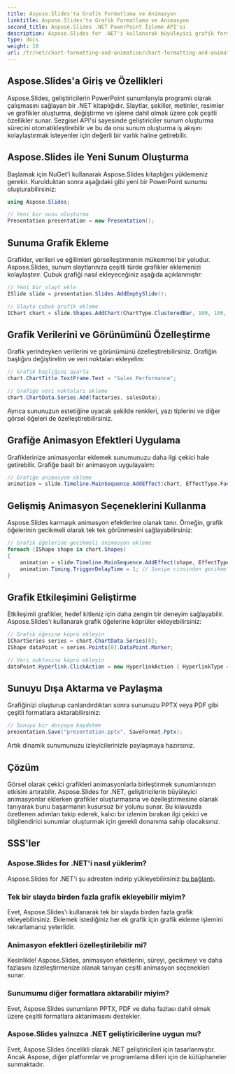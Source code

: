 ```yaml
---
title: Aspose.Slides'ta Grafik Formatlama ve Animasyon
linktitle: Aspose.Slides'ta Grafik Formatlama ve Animasyon
second_title: Aspose.Slides .NET PowerPoint İşleme API'si
description: Aspose.Slides for .NET'i kullanarak büyüleyici grafik formatları ve animasyonlarla dinamik sunumlar oluşturmayı öğrenin.
type: docs
weight: 10
url: /tr/net/chart-formatting-and-animation/chart-formatting-and-animation/
---
```


## Aspose.Slides'a Giriş ve Özellikleri

Aspose.Slides, geliştiricilerin PowerPoint sunumlarıyla programlı olarak çalışmasını sağlayan bir .NET kitaplığıdır. Slaytlar, şekiller, metinler, resimler ve grafikler oluşturma, değiştirme ve işleme dahil olmak üzere çok çeşitli özellikler sunar. Sezgisel API'si sayesinde geliştiriciler sunum oluşturma sürecini otomatikleştirebilir ve bu da onu sunum oluşturma iş akışını kolaylaştırmak isteyenler için değerli bir varlık haline getirebilir.

## Aspose.Slides ile Yeni Sunum Oluşturma

Başlamak için NuGet'i kullanarak Aspose.Slides kitaplığını yüklemeniz gerekir. Kurulduktan sonra aşağıdaki gibi yeni bir PowerPoint sunumu oluşturabilirsiniz:

```csharp
using Aspose.Slides;

// Yeni bir sunu oluşturma
Presentation presentation = new Presentation();
```

## Sunuma Grafik Ekleme

Grafikler, verileri ve eğilimleri görselleştirmenin mükemmel bir yoludur. Aspose.Slides, sunum slaytlarınıza çeşitli türde grafikler eklemenizi kolaylaştırır. Çubuk grafiği nasıl ekleyeceğiniz aşağıda açıklanmıştır:

```csharp
// Yeni bir slayt ekle
ISlide slide = presentation.Slides.AddEmptySlide();

// Slayta çubuk grafik ekleme
IChart chart = slide.Shapes.AddChart(ChartType.ClusteredBar, 100, 100, 500, 300);
```

## Grafik Verilerini ve Görünümünü Özelleştirme

Grafik yerindeyken verilerini ve görünümünü özelleştirebilirsiniz. Grafiğin başlığını değiştirelim ve veri noktaları ekleyelim:

```csharp
// Grafik başlığını ayarla
chart.ChartTitle.TextFrame.Text = "Sales Performance";

// Grafiğe veri noktaları ekleme
chart.ChartData.Series.Add(factories, salesData);
```

Ayrıca sununuzun estetiğine uyacak şekilde renkleri, yazı tiplerini ve diğer görsel öğeleri de özelleştirebilirsiniz.

## Grafiğe Animasyon Efektleri Uygulama

Grafiklerinize animasyonlar eklemek sunumunuzu daha ilgi çekici hale getirebilir. Grafiğe basit bir animasyon uygulayalım:

```csharp
// Grafiğe animasyon ekleme
animation = slide.Timeline.MainSequence.AddEffect(chart, EffectType.Fade);
```

## Gelişmiş Animasyon Seçeneklerini Kullanma

Aspose.Slides karmaşık animasyon efektlerine olanak tanır. Örneğin, grafik öğelerinin gecikmeli olarak tek tek görünmesini sağlayabilirsiniz:

```csharp
// Grafik öğelerine gecikmeli animasyon ekleme
foreach (IShape shape in chart.Shapes)
{
    animation = slide.Timeline.MainSequence.AddEffect(shape, EffectType.Appear);
    animation.Timing.TriggerDelayTime = 1; // Saniye cinsinden gecikme
}
```

## Grafik Etkileşimini Geliştirme

Etkileşimli grafikler, hedef kitleniz için daha zengin bir deneyim sağlayabilir. Aspose.Slides'ı kullanarak grafik öğelerine köprüler ekleyebilirsiniz:

```csharp
// Grafik öğesine köprü ekleyin
IChartSeries series = chart.ChartData.Series[0];
IShape dataPoint = series.Points[0].DataPoint.Marker;

// Veri noktasına köprü ekleyin
dataPoint.Hyperlink.ClickAction = new HyperlinkAction { HyperlinkType = HyperlinkType.Url, Url = "https://örnek.com" };
```

## Sunuyu Dışa Aktarma ve Paylaşma

Grafiğinizi oluşturup canlandırdıktan sonra sununuzu PPTX veya PDF gibi çeşitli formatlara aktarabilirsiniz:

```csharp
// Sunuyu bir dosyaya kaydetme
presentation.Save("presentation.pptx", SaveFormat.Pptx);
```

Artık dinamik sunumunuzu izleyicilerinizle paylaşmaya hazırsınız.

## Çözüm

Görsel olarak çekici grafikleri animasyonlarla birleştirmek sunumlarınızın etkisini artırabilir. Aspose.Slides for .NET, geliştiricilerin büyüleyici animasyonlar eklerken grafikler oluşturmasına ve özelleştirmesine olanak tanıyarak bunu başarmanın kusursuz bir yolunu sunar. Bu kılavuzda özetlenen adımları takip ederek, kalıcı bir izlenim bırakan ilgi çekici ve bilgilendirici sunumlar oluşturmak için gerekli donanıma sahip olacaksınız.

## SSS'ler

### Aspose.Slides for .NET'i nasıl yüklerim?

 Aspose.Slides for .NET'i şu adresten indirip yükleyebilirsiniz:[bu bağlantı](https://releases.aspose.com/slides/net/).

### Tek bir slayda birden fazla grafik ekleyebilir miyim?

Evet, Aspose.Slides'ı kullanarak tek bir slayda birden fazla grafik ekleyebilirsiniz. Eklemek istediğiniz her ek grafik için grafik ekleme işlemini tekrarlamanız yeterlidir.

### Animasyon efektleri özelleştirilebilir mi?

Kesinlikle! Aspose.Slides, animasyon efektlerini, süreyi, gecikmeyi ve daha fazlasını özelleştirmenize olanak tanıyan çeşitli animasyon seçenekleri sunar.

### Sunumumu diğer formatlara aktarabilir miyim?

Evet, Aspose.Slides sunumların PPTX, PDF ve daha fazlası dahil olmak üzere çeşitli formatlara aktarılmasını destekler.

### Aspose.Slides yalnızca .NET geliştiricilerine uygun mu?

Evet, Aspose.Slides öncelikli olarak .NET geliştiricileri için tasarlanmıştır. Ancak Aspose, diğer platformlar ve programlama dilleri için de kütüphaneler sunmaktadır.